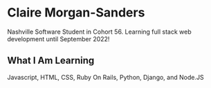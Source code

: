 # Claire Morgan-Sanders
Nashville Software Student in Cohort 56. Learning full stack web development until September 2022!

## What I Am Learning
Javascript, HTML, CSS, Ruby On Rails, Python, Django, and Node.JS
